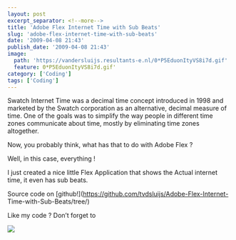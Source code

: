 ```yaml
---
layout: post
excerpt_separator: <!--more-->
title: 'Adobe Flex Internet Time with Sub Beats'
slug: 'adobe-flex-internet-time-with-sub-beats'
date: '2009-04-08 21:43'
publish_date: '2009-04-08 21:43'
image:
  path: 'https://vandersluijs.resultants-e.nl/0*P5EduonItyVS8i7d.gif'
  feature: 0*P5EduonItyVS8i7d.gif'
category: ['Coding']
tags: ['Coding']
---
```

Swatch Internet Time was a decimal time concept introduced in 1998 and
marketed by the Swatch corporation as an alternative, decimal measure of time.
One of the goals was to simplify the way people in different time zones
communicate about time, mostly by eliminating time zones altogether.  
  
Now, you probably think, what has that to do with Adobe Flex ?  
  
  
  
Well, in this case, everything !  
  
I just created a nice little Flex Application that shows the Actual internet
time, it even has sub beats.  
  
  
  
Source code on [github!](https://github.com/tvdsluijs/Adobe-Flex-Internet-
Time-with-Sub-Beats/tree/)  
  
Like my code ? Don’t forget to

![](https://vandersluijs.resultants-e.nl/0*P5EduonItyVS8i7d.gif)

